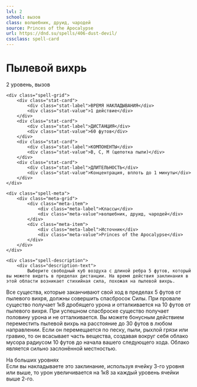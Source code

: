 ```yaml
---
lvl: 2
school: вызов
class: волшебник, друид, чародей
source: Princes of the Apocalypse
url: https://dnd.su/spells/406-dust-devil/
cssclass: spell-card
---
```


<div class="spell-container">
    <div class="spell-header">
        <h1 class="spell-name">Пылевой вихрь</h1>
        <div class="spell-level">2 уровень, вызов</div>
    </div>
    
    <div class="spell-grid">
        <div class="stat-card">
            <div class="stat-label">ВРЕМЯ НАКЛАДЫВАНИЯ</div>
            <div class="stat-value">1 действие</div>
        </div>
        <div class="stat-card">
            <div class="stat-label">ДИСТАНЦИЯ</div>
            <div class="stat-value">60 футов</div>
        </div>
        <div class="stat-card">
            <div class="stat-label">КОМПОНЕНТЫ</div>
            <div class="stat-value">В, С, М (щепотка пыли)</div>
        </div>
        <div class="stat-card">
            <div class="stat-label">ДЛИТЕЛЬНОСТЬ</div>
            <div class="stat-value">Концентрация, вплоть до 1 минуты</div>
        </div>
    </div>
    
    <div class="spell-meta">
        <div class="meta-grid">
            <div class="meta-item">
                <div class="meta-label">Классы</div>
                <div class="meta-value">волшебник, друид, чародей</div>
            </div>
            <div class="meta-item">
                <div class="meta-label">Источник</div>
                <div class="meta-value">Princes of the Apocalypse</div>
            </div>
        </div>
    </div>
    
    <div class="spell-description">
        <div class="description-text">
            Выберите свободный куб воздуха с длиной ребра 5 футов, который вы можете видеть в пределах дистанции. На время действия заклинания в этой области возникает стихийная сила, похожая на пылевой вихрь.
Все существа, которые заканчивают свой ход в пределах 5 футов от пылевого вихря, должны совершить спасбросок Силы. При провале существо получает 1к8 дробящего урона и отталкивается на 10 футов от пылевого вихря. При успешном спасброске существо получает половину урона и не отталкивается.
Вы можете бонусным действием переместить пылевой вихрь на расстояние до 30 футов в любом направлении. Если он перемещается по песку, пыли, рыхлой грязи или гравию, то он всасывает часть вещества, создавая вокруг себя облако мусора радиусом 10 футов до начала вашего следующего хода. Облако является сильно заслонённой местностью.
        </div>
        <div class="higher-levels">
            <div class="higher-levels-title">На больших уровнях</div>
            <div class="higher-levels-text">
                Если вы накладываете это заклинание, используя ячейку 3-го уровня или выше, то урон увеличивается на 1к8 за каждый уровень ячейки выше 2-го.
            </div>
        </div>
    </div>
</div>